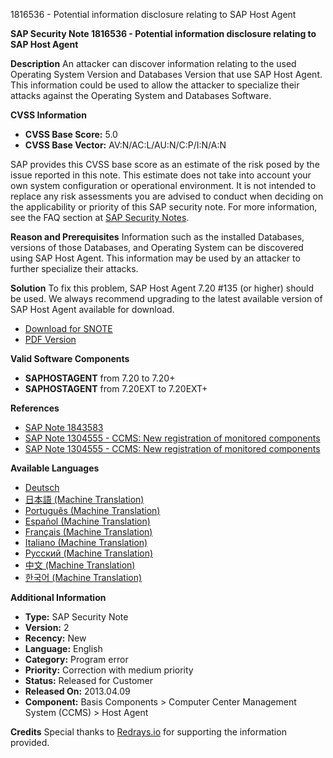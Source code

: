 1816536 - Potential information disclosure relating to SAP Host Agent

**SAP Security Note 1816536 - Potential information disclosure relating to SAP Host Agent**

**Description**
An attacker can discover information relating to the used Operating System Version and Databases Version that use SAP Host Agent. This information could be used to allow the attacker to specialize their attacks against the Operating System and Databases Software.

**CVSS Information**
- **CVSS Base Score:** 5.0
- **CVSS Base Vector:** AV:N/AC:L/AU:N/C:P/I:N/A:N

SAP provides this CVSS base score as an estimate of the risk posed by the issue reported in this note. This estimate does not take into account your own system configuration or operational environment. It is not intended to replace any risk assessments you are advised to conduct when deciding on the applicability or priority of this SAP security note. For more information, see the FAQ section at [SAP Security Notes](https://service.sap.com/securitynotes/).

**Reason and Prerequisites**
Information such as the installed Databases, versions of those Databases, and Operating System can be discovered using SAP Host Agent. This information may be used by an attacker to further specialize their attacks.

**Solution**
To fix this problem, SAP Host Agent 7.20 #135 (or higher) should be used. We always recommend upgrading to the latest available version of SAP Host Agent available for download.

- [Download for SNOTE](https://notesdownloads.sap.com/note/0040000017594682017)
- [PDF Version](https://userapps.support.sap.com/sap/support/sfm/notes/print/0001816536?language=en-US&token=9E3194794DF70C818071187AE0611ABC)

**Valid Software Components**
- **SAPHOSTAGENT** from 7.20 to 7.20+
- **SAPHOSTAGENT** from 7.20EXT to 7.20EXT+

**References**
- [SAP Note 1843583](https://me.sap.com/notes/1843583)
- [SAP Note 1304555 - CCMS: New registration of monitored components](https://me.sap.com/notes/1304555)
- [SAP Note 1304555 - CCMS: New registration of monitored components](https://me.sap.com/notes/1304555)

**Available Languages**
- [Deutsch](https://me.sap.com/notes/0001816536/D)
- [日本語 (Machine Translation)](https://me.sap.com/notes/0001816536/J)
- [Português (Machine Translation)](https://me.sap.com/notes/0001816536/P)
- [Español (Machine Translation)](https://me.sap.com/notes/0001816536/S)
- [Français (Machine Translation)](https://me.sap.com/notes/0001816536/F)
- [Italiano (Machine Translation)](https://me.sap.com/notes/0001816536/I)
- [Русский (Machine Translation)](https://me.sap.com/notes/0001816536/R)
- [中文 (Machine Translation)](https://me.sap.com/notes/0001816536/1)
- [한국어 (Machine Translation)](https://me.sap.com/notes/0001816536/3)

**Additional Information**
- **Type:** SAP Security Note
- **Version:** 2
- **Recency:** New
- **Language:** English
- **Category:** Program error
- **Priority:** Correction with medium priority
- **Status:** Released for Customer
- **Released On:** 2013.04.09
- **Component:** Basis Components > Computer Center Management System (CCMS) > Host Agent

**Credits**
Special thanks to [Redrays.io](https://redrays.io) for supporting the information provided.